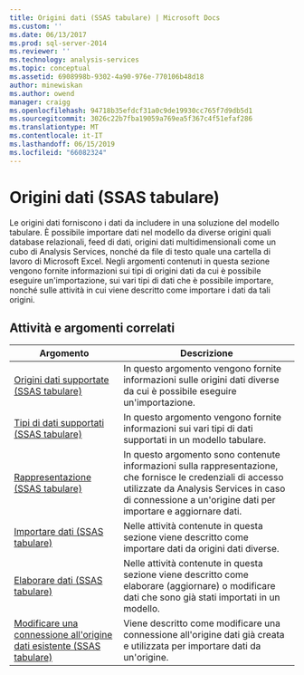 ```yaml
---
title: Origini dati (SSAS tabulare) | Microsoft Docs
ms.custom: ''
ms.date: 06/13/2017
ms.prod: sql-server-2014
ms.reviewer: ''
ms.technology: analysis-services
ms.topic: conceptual
ms.assetid: 6908998b-9302-4a90-976e-770106b48d18
author: minewiskan
ms.author: owend
manager: craigg
ms.openlocfilehash: 94718b35efdcf31a0c9de19930cc765f7d9db5d1
ms.sourcegitcommit: 3026c22b7fba19059a769ea5f367c4f51efaf286
ms.translationtype: MT
ms.contentlocale: it-IT
ms.lasthandoff: 06/15/2019
ms.locfileid: "66082324"
---
```

# <a name="data-sources-ssas-tabular"></a>Origini dati (SSAS tabulare)
  Le origini dati forniscono i dati da includere in una soluzione del modello tabulare. È possibile importare dati nel modello da diverse origini quali database relazionali, feed di dati, origini dati multidimensionali come un cubo di Analysis Services, nonché da file di testo quale una cartella di lavoro di Microsoft Excel. Negli argomenti contenuti in questa sezione vengono fornite informazioni sui tipi di origini dati da cui è possibile eseguire un'importazione, sui vari tipi di dati che è possibile importare, nonché sulle attività in cui viene descritto come importare i dati da tali origini.  
  
## <a name="related-topics-and-tasks"></a>Attività e argomenti correlati  
  
|Argomento|Descrizione|  
|-----------|-----------------|  
|[Origini dati supportate &#40;SSAS tabulare&#41;](tabular-models/data-sources-supported-ssas-tabular.md)|In questo argomento vengono fornite informazioni sulle origini dati diverse da cui è possibile eseguire un'importazione.|  
|[Tipi di dati supportati &#40;SSAS tabulare&#41;](tabular-models/data-types-supported-ssas-tabular.md)|In questo argomento vengono fornite informazioni sui vari tipi di dati supportati in un modello tabulare.|  
|[Rappresentazione &#40;SSAS tabulare&#41;](tabular-models/impersonation-ssas-tabular.md)|In questo argomento sono contenute informazioni sulla rappresentazione, che fornisce le credenziali di accesso utilizzate da Analysis Services in caso di connessione a un'origine dati per importare e aggiornare dati.|  
|[Importare dati &#40;SSAS tabulare&#41;](import-data-ssas-tabular.md)|Nelle attività contenute in questa sezione viene descritto come importare dati da origini dati diverse.|  
|[Elaborare dati &#40;SSAS tabulare&#41;](process-data-ssas-tabular.md)|Nelle attività contenute in questa sezione viene descritto come elaborare (aggiornare) o modificare dati che sono già stati importati in un modello.|  
|[Modificare una connessione all'origine dati esistente &#40;SSAS tabulare&#41;](edit-an-existing-data-source-connection-ssas-tabular.md)|Viene descritto come modificare una connessione all'origine dati già creata e utilizzata per importare dati da un'origine.|  
  
  
